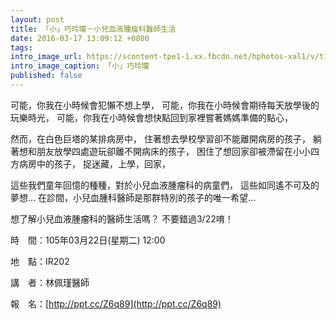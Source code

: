 ```yaml
---
layout: post
title: 「小」巧玲瓏－小兒血液腫瘤科醫師生活
date: 2016-03-17 13:09:12 +0800
tags:
intro_image_url: https://scontent-tpe1-1.xx.fbcdn.net/hphotos-xal1/v/t1.0-9/10639448_873071092839097_5344810863608699275_n.jpg?oh=08eaedbb633660e229cb00bcc0ddf863&oe=577CF622
intro_image_caption: 「小」巧玲瓏
published: false
---
```

可能，你我在小時候會犯懶不想上學，
可能，你我在小時候會期待每天放學後的玩樂時光，
可能，你我在小時候會想快點回到家裡嘗著媽媽準備的點心，

然而，在白色巨塔的某排病房中，
住著想去學校學習卻不能離開病房的孩子，
躺著想和朋友放學四處遊玩卻離不開病床的孩子，
困住了想回家卻被滯留在小小四方病房中的孩子，
捉迷藏，上學，回家，

這些我們童年回憶的種種，對於小兒血液腫瘤科的病童們，
這些如同遙不可及的夢想...
在診間，小兒血腫科醫師是那群特別的孩子的唯一希望...

想了解小兒血液腫瘤科的醫師生活嗎？
不要錯過3/22唷！

時　間：105年03月22日(星期二) 12:00

地　點：IR202

講　者：林佩瑾醫師

報　名：[http://ppt.cc/Z6q89](http://ppt.cc/Z6q89)

